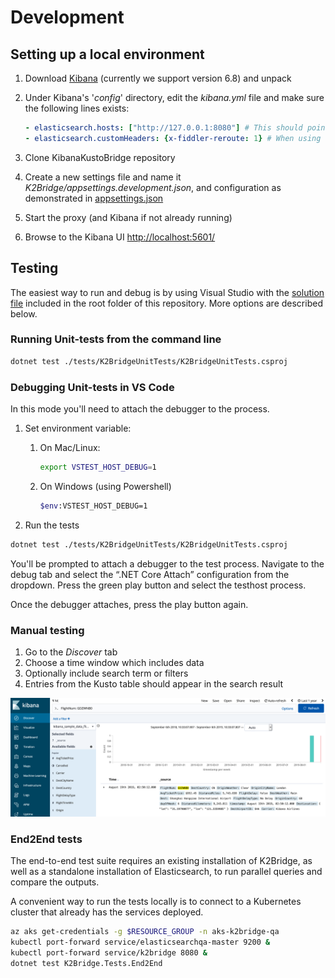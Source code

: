 # Development

## Setting up a local environment

1. Download [Kibana](https://www.elastic.co/downloads/past-releases/kibana-6-8-1) (currently we support version 6.8) and unpack
1. Under Kibana's '*config*' directory, edit the *kibana.yml* file and make sure the following lines exists:

    ```yaml
    - elasticsearch.hosts: ["http://127.0.0.1:8080"] # This should point to your local HTTP sniffer (like fiddler) or directly to your local bridge
    - elasticsearch.customHeaders: {x-fiddler-reroute: 1} # When using fiddler in proxy mode this helps avoid unwanted reroutes of the requests. It won't harm to have it always.
    ```

1. Clone KibanaKustoBridge repository
1. Create a new settings file and name it _K2Bridge/appsettings.development.json_, and configuration as demonstrated in [appsettings.json](../K2Bridge/appsettings.json)
1. Start the proxy (and Kibana if not already running)
1. Browse to the Kibana UI [http://localhost:5601/](http://localhost:5601/)

## Testing

The easiest way to run and debug is by using Visual Studio with the [solution file](./KibanaKustoBridge.sln) included in the root folder of this repository.
More options are described below.

### Running Unit-tests from the command line

```sh
dotnet test ./tests/K2BridgeUnitTests/K2BridgeUnitTests.csproj
```

### Debugging Unit-tests in VS Code

In this mode you'll need to attach the debugger to the process.

1. Set environment variable:
    1. On Mac/Linux:

        ```sh
        export VSTEST_HOST_DEBUG=1
        ```

    1. On Windows (using Powershell)

        ```sh
        $env:VSTEST_HOST_DEBUG=1
        ```

1. Run the tests

```sh
dotnet test ./tests/K2BridgeUnitTests/K2BridgeUnitTests.csproj
```

You'll be prompted to attach a debugger to the test process.
Navigate to the debug tab and select the “.NET Core Attach” configuration from the dropdown.
Press the green play button and select the testhost process.

Once the debugger attaches, press the play button again.

### Manual testing

1. Go to the *Discover* tab
1. Choose a time window which includes data
1. Optionally include search term or filters
1. Entries from the Kusto table should appear in the search result

![Example](./images/search_example.png)

### End2End tests

The end-to-end test suite requires an existing installation of K2Bridge,
as well as a standalone installation of Elasticsearch,
to run parallel queries and compare the outputs.

A convenient way to run the tests locally is to connect to a Kubernetes
cluster that already has the services deployed.

```sh
az aks get-credentials -g $RESOURCE_GROUP -n aks-k2bridge-qa
kubectl port-forward service/elasticsearchqa-master 9200 &
kubectl port-forward service/k2bridge 8080 &
dotnet test K2Bridge.Tests.End2End
```
